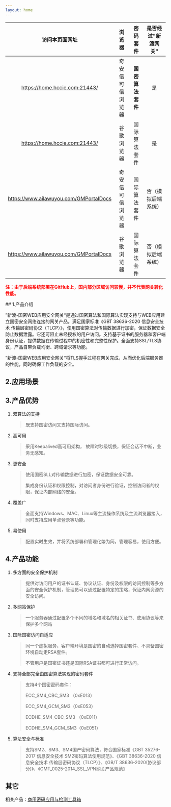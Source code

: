```yaml
---
layout: home  
---
```


|             访问本页面网址             |      浏览器      |     密码套件     | 是否经过"新渡网关" |
| :------------------------------------: | :--------------: | :--------------: | :----------------: |
|     https://home.hccie.com:21443/      | 奇安信可信浏览器 | **国密算法套件** |         是         |
|     https://home.hccie.com:21443/      |    谷歌浏览器    |   国际算法套件   |         是         |
| https://www.ailawuyou.com/GMPortalDocs | 奇安信可信浏览器 |   国际算法套件   | 否（模拟后端系统） |
| https://www.ailawuyou.com/GMPortalDocs |    谷歌浏览器    |   国际算法套件   | 否（模拟后端系统） |

<p>
    <b style="color:red">
        注：由于后端系统部署在GitHub上，国内部分区域访问较慢，并不代表网关转化性能。
    </b>
</p>
## 1.产品介绍

​		”新渡-国密WEB应用安全网关“是通过国密算法和国际算法实现支持与WEB应用建立国密安全网络连接的网关产品。满足国家标准《GBT 38636-2020 信息安全技术 传输层密码协议（TLCP）》，使用国密算法对传输数据进行加密，保证数据安全防止数据泄露。它还可阻止未经授权的用户访问。支持基于证书的服务器和客户端身份认证，提供数据在传输过程中的机密性和完整性保护。全面支持SSL/TLS协议，产品自带负载均衡、跨域请求等功能。

​		”新渡-国密WEB应用安全网关“将TLS握手过程在网关完成，从而优化后端服务器的性能，同时确保工作负载的安全。

## 2.应用场景



## 3.产品优势

1. 双算法的支持

   > 既支持国密访问又支持国际访问。

1. 高可用

   > 采用Keepalived高可用架构， 故障时秒级切换，保证会话不中断，业务无感知。

3. 更安全

   > 使用国密SLL对传输数据进行加密，保证数据安全可靠。
   >
   > 集成身份认证和权限控制，对访问者身份进行验证，控制访问者的权限，保证内部网络的安全。

3. 覆盖广

   > 全面支持Windows、MAC、Linux等主流操作系统及主流浏览器接入，同时支持应用单点登录等功能。

4. 易使用

   > 配置实时生效，并将系统部署和管理化繁为简，管理容易，使用方便。

## 4.产品功能

1. 多方面的安全保护机制

   > 提供对访问用户的证书认证、协议认证、身份及权限的访问控制等多方面的安全保护机制，管理员可以通过配置特定的策略，保证内网资源的安全访问。

2. 多网站保护

   > 一个服务器通过配置多个不同的域名和域名的相关证书、使用协议等来保护多个网站

3. 国际国密访问自适应

   > 同一个虚拟服务，客户端环境是国密的自动选择国密套件、不具备国密环境自动走RSA套件。
   >
   > 不管用户是国密证书还是国际RSA证书都可进行正常访问。

4. 支持全部完全由国密算法实现的密码套件

   > 支持4个国密密码套件：
   >
   > ECC_SM4_CBC_SM3 （0xE013）
   >
   > ECC_SM4_GCM_SM3（0xE053）
   >
   > ECDHE_SM4_CBC_SM3 （0xE011）
   >
   > ECDHE_SM4_GCM_SM3（0xE051）

5. 算法安全与标准

   >支持SM2、SM3、SM4国产密码算法，符合国家标准《GBT 35276-2017 信息安全技术 SM2密码算法使用规范》、《GBT 38636-2020 信息安全技术 传输层密码协议（TLCP）》、《GB/T 38636-2020(协议部分)》、《GMT_0025-2014_SSL_VPN网关产品规范》
   >
   
   

## 其它

相关产品：[商用密码应用与检测工具箱](https://www.ailawuyou.com/micetoolbox/)
